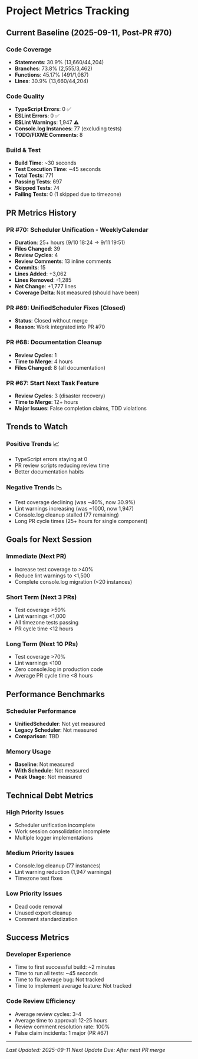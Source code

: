 # Project Metrics Tracking

## Current Baseline (2025-09-11, Post-PR #70)

### Code Coverage
- **Statements**: 30.9% (13,660/44,204)
- **Branches**: 73.8% (2,555/3,462)
- **Functions**: 45.17% (491/1,087)
- **Lines**: 30.9% (13,660/44,204)

### Code Quality
- **TypeScript Errors**: 0 ✅
- **ESLint Errors**: 0 ✅
- **ESLint Warnings**: 1,947 ⚠️
- **Console.log Instances**: 77 (excluding tests)
- **TODO/FIXME Comments**: 8

### Build & Test
- **Build Time**: ~30 seconds
- **Test Execution Time**: ~45 seconds
- **Total Tests**: 771
- **Passing Tests**: 697
- **Skipped Tests**: 74
- **Failing Tests**: 0 (1 skipped due to timezone)

## PR Metrics History

### PR #70: Scheduler Unification - WeeklyCalendar
- **Duration**: 25+ hours (9/10 18:24 → 9/11 19:51)
- **Files Changed**: 39
- **Review Cycles**: 4
- **Review Comments**: 13 inline comments
- **Commits**: 15
- **Lines Added**: +3,062
- **Lines Removed**: -1,285
- **Net Change**: +1,777 lines
- **Coverage Delta**: Not measured (should have been)

### PR #69: UnifiedScheduler Fixes (Closed)
- **Status**: Closed without merge
- **Reason**: Work integrated into PR #70

### PR #68: Documentation Cleanup
- **Review Cycles**: 1
- **Time to Merge**: 4 hours
- **Files Changed**: 8 (all documentation)

### PR #67: Start Next Task Feature
- **Review Cycles**: 3 (disaster recovery)
- **Time to Merge**: 12+ hours
- **Major Issues**: False completion claims, TDD violations

## Trends to Watch

### Positive Trends 📈
- TypeScript errors staying at 0
- PR review scripts reducing review time
- Better documentation habits

### Negative Trends 📉
- Test coverage declining (was ~40%, now 30.9%)
- Lint warnings increasing (was ~1000, now 1,947)
- Console.log cleanup stalled (77 remaining)
- Long PR cycle times (25+ hours for single component)

## Goals for Next Session

### Immediate (Next PR)
- Increase test coverage to >40%
- Reduce lint warnings to <1,500
- Complete console.log migration (<20 instances)

### Short Term (Next 3 PRs)
- Test coverage >50%
- Lint warnings <1,000
- All timezone tests passing
- PR cycle time <12 hours

### Long Term (Next 10 PRs)
- Test coverage >70%
- Lint warnings <100
- Zero console.log in production code
- Average PR cycle time <8 hours

## Performance Benchmarks

### Scheduler Performance
- **UnifiedScheduler**: Not yet measured
- **Legacy Scheduler**: Not measured
- **Comparison**: TBD

### Memory Usage
- **Baseline**: Not measured
- **With Schedule**: Not measured
- **Peak Usage**: Not measured

## Technical Debt Metrics

### High Priority Issues
- Scheduler unification incomplete
- Work session consolidation incomplete
- Multiple logger implementations

### Medium Priority Issues
- Console.log cleanup (77 instances)
- Lint warning reduction (1,947 warnings)
- Timezone test fixes

### Low Priority Issues
- Dead code removal
- Unused export cleanup
- Comment standardization

## Success Metrics

### Developer Experience
- Time to first successful build: ~2 minutes
- Time to run all tests: ~45 seconds
- Time to fix average bug: Not tracked
- Time to implement average feature: Not tracked

### Code Review Efficiency
- Average review cycles: 3-4
- Average time to approval: 12-25 hours
- Review comment resolution rate: 100%
- False claim incidents: 1 major (PR #67)

---
*Last Updated: 2025-09-11*
*Next Update Due: After next PR merge*